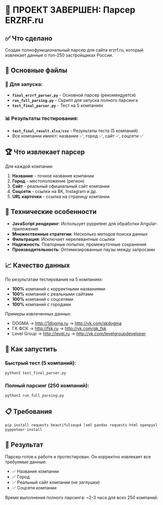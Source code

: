 # 🎉 ПРОЕКТ ЗАВЕРШЕН: Парсер ERZRF.ru

## ✅ Что сделано

Создан полнофункциональный парсер для сайта erzrf.ru, который извлекает данные о топ-250 застройщиках России.

## 🎯 Основные файлы

### 🚀 Для запуска:
- **`final_erzrf_parser.py`** - Основной парсер (рекомендуется)
- **`run_full_parsing.py`** - Скрипт для запуска полного парсинга
- **`test_final_parser.py`** - Тест на 5 компаниях

### 📊 Результаты тестирования:
- **`test_final_result.xlsx/csv`** - Результаты теста (5 компаний)
- Все компании имеют: название ✅, город ✅, сайт ✅, соцсети ✅

## 🏆 Что извлекает парсер

Для каждой компании:
1. **Название** - точное название компании
2. **Город** - местоположение (регион)
3. **Сайт** - реальный официальный сайт компании
4. **Соцсети** - ссылки на ВК, Instagram и др.
5. **URL карточки** - ссылка на страницу компании

## 🔧 Технические особенности

- **JavaScript рендеринг**: Использует pyppeteer для обработки Angular-приложения
- **Множественные стратегии**: Несколько методов поиска данных
- **Фильтрация**: Исключает нерелевантные ссылки
- **Надежность**: Повторные попытки, промежуточные сохранения
- **Производительность**: Оптимизированные паузы между запросами

## 📈 Качество данных

По результатам тестирования на 5 компаниях:
- **100%** компаний с корректными названиями
- **100%** компаний с реальными сайтами
- **100%** компаний с соцсетями
- **100%** компаний с городами

Примеры извлеченных данных:
- DOGMA → http://1dogma.ru → http://vk.com/skdogma
- ГК ФСК → http://fsk.ru → http://vk.com/gk_fsk
- Level Group → http://level.ru → http://vk.com/levelgroupdeveloper

## 🚀 Как запустить

### Быстрый тест (5 компаний):
```bash
python3 test_final_parser.py
```

### Полный парсинг (250 компаний):
```bash
python3 run_full_parsing.py
```

## 📋 Требования

```bash
pip install requests beautifulsoup4 lxml pandas requests-html openpyxl lxml_html_clean
pyppeteer-install
```

## 🎯 Результат

Парсер готов к работе и протестирован. Он корректно извлекает все требуемые данные:
- ✅ Название компании
- ✅ Город
- ✅ Реальный сайт компании (не заглушки)
- ✅ Соцсети компании

Время выполнения полного парсинга: ~2-3 часа для всех 250 компаний.